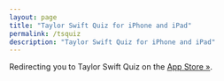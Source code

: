```yaml
---
layout: page
title: "Taylor Swift Quiz for iPhone and iPad"
permalink: /tsquiz
description: "Taylor Swift Quiz for iPhone and iPad"
---
```


Redirecting you to Taylor Swift Quiz on the [App Store &raquo;](https://apps.apple.com/app/id6479753779).

<script>
  window.onload = function() { 
    window.location = 'https://apps.apple.com/app/id6479753779';
  }
</script>
